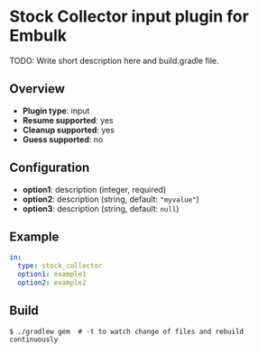 # Stock Collector input plugin for Embulk

TODO: Write short description here and build.gradle file.

## Overview

* **Plugin type**: input
* **Resume supported**: yes
* **Cleanup supported**: yes
* **Guess supported**: no

## Configuration

- **option1**: description (integer, required)
- **option2**: description (string, default: `"myvalue"`)
- **option3**: description (string, default: `null`)

## Example

```yaml
in:
  type: stock_collector
  option1: example1
  option2: example2
```


## Build

```
$ ./gradlew gem  # -t to watch change of files and rebuild continuously
```
